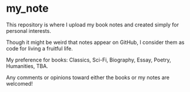 # my_note

This repository is where I upload my book notes and created simply for personal interests. 

Though it might be weird that notes appear on GitHub, I consider them as code for living a fruitful life. 

My preference for books: Classics, Sci-Fi, Biography, Essay, Poetry, Humanities, TBA.

Any comments or opinions toward either the books or my notes are welcomed!


